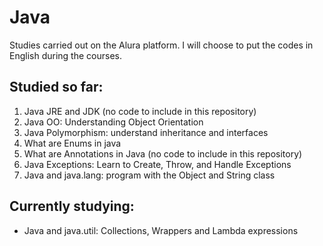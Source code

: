 # Java

Studies carried out on the Alura platform. I will choose to put the codes in English during the courses.



## Studied so far:

1. Java JRE and JDK (no code to include in this repository)
1. Java OO: Understanding Object Orientation
1. Java Polymorphism: understand inheritance and interfaces
1. What are Enums in java
1. What are Annotations in Java (no code to include in this repository)
1. Java Exceptions: Learn to Create, Throw, and Handle Exceptions
1. Java and java.lang: program with the Object and String class

## Currently studying:

- Java and java.util: Collections, Wrappers and Lambda expressions
